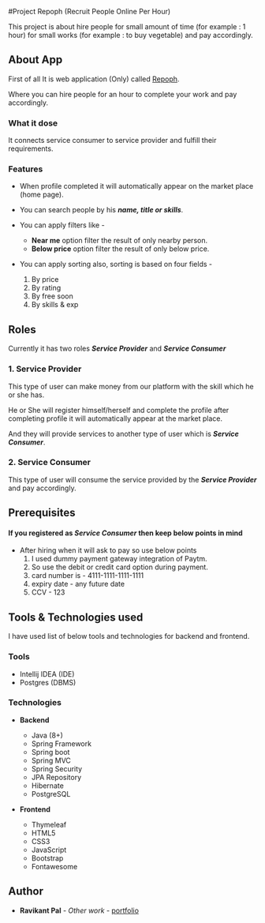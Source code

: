#Project Repoph (Recruit People Online Per Hour)

This project is about hire people for small amount of time (for example : 1 hour) for small works (for example : to buy vegetable) and pay accordingly.

## About App

First of all It is web application (Only) called [Repoph](https://repoph.herokuapp.com).

Where you can hire people for an hour to complete your work and pay accordingly.

### What it dose

It connects service consumer to service provider and fulfill their requirements.

### Features
* When profile completed it will automatically appear on the market place (home page). 

* You can search people by his ***name, title or skills***. 

* You can apply filters like -
    * **Near me**  option filter the result of only nearby person.
    * **Below price**  option filter the result of only below price.
    
* You can apply sorting also, sorting is based on four fields -
    1. By price
    2. By rating
    3. By free soon
    4. By skills & exp

## Roles

Currently it has two roles ***Service Provider*** and ***Service Consumer***

### 1. Service Provider

This type of user can make money from our platform with the skill which he or she has.

He or She will register himself/herself and complete the profile after completing profile it will automatically appear at the market place.
  
And they will provide services to another type of user which is ***Service Consumer***.

### 2. Service Consumer

This type of user will consume the service provided by the ***Service Provider*** and pay accordingly.

## Prerequisites
#### If you registered as ***Service Consumer*** then keep below points in mind
*   After hiring when it will ask to pay so use below points
    1. I used dummy payment gateway integration of Paytm.
    2. So use the debit or credit card option during payment.
    3. card number is - 4111-1111-1111-1111
    4. expiry date - any future date
    5. CCV - 123
    
## Tools & Technologies used
I have used list of below tools and technologies for backend and frontend.
### Tools
* Intellij IDEA (IDE)
* Postgres (DBMS)
### Technologies
* **Backend**
    + Java (8+)
    + Spring Framework
    + Spring boot
    + Spring MVC
    + Spring Security
    + JPA Repository
    + Hibernate
    + PostgreSQL

* **Frontend**
    + Thymeleaf
    + HTML5
    + CSS3
    + JavaScript
    + Bootstrap
    + Fontawesome



## Author

- **Ravikant Pal** - _Other work_ - [portfolio](https://pol-alok.github.io/portfolio/)
